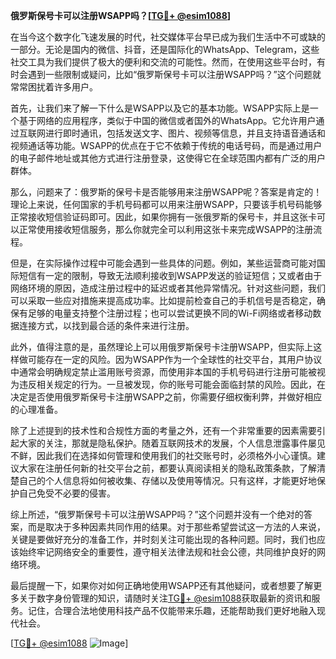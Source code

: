 **俄罗斯保号卡可以注册WSAPP吗？[[TG💪+ @esim1088](https://t.me/s/esim1088)]**

在当今这个数字化飞速发展的时代，社交媒体平台早已成为我们生活中不可或缺的一部分。无论是国内的微信、抖音，还是国际化的WhatsApp、Telegram，这些社交工具为我们提供了极大的便利和交流的可能性。然而，在使用这些平台时，有时会遇到一些限制或疑问，比如“俄罗斯保号卡可以注册WSAPP吗？”这个问题就常常困扰着许多用户。

首先，让我们来了解一下什么是WSAPP以及它的基本功能。WSAPP实际上是一个基于网络的应用程序，类似于中国的微信或者国外的WhatsApp。它允许用户通过互联网进行即时通讯，包括发送文字、图片、视频等信息，并且支持语音通话和视频通话等功能。WSAPP的优点在于它不依赖于传统的电话号码，而是通过用户的电子邮件地址或其他方式进行注册登录，这使得它在全球范围内都有广泛的用户群体。

那么，问题来了：俄罗斯的保号卡是否能够用来注册WSAPP呢？答案是肯定的！理论上来说，任何国家的手机号码都可以用来注册WSAPP，只要该手机号码能够正常接收短信验证码即可。因此，如果你拥有一张俄罗斯的保号卡，并且这张卡可以正常使用接收短信服务，那么你就完全可以利用这张卡来完成WSAPP的注册流程。

但是，在实际操作过程中可能会遇到一些具体的问题。例如，某些运营商可能对国际短信有一定的限制，导致无法顺利接收到WSAPP发送的验证短信；又或者由于网络环境的原因，造成注册过程中的延迟或者其他异常情况。针对这些问题，我们可以采取一些应对措施来提高成功率。比如提前检查自己的手机信号是否稳定，确保有足够的电量支持整个注册过程；也可以尝试更换不同的Wi-Fi网络或者移动数据连接方式，以找到最合适的条件来进行注册。

此外，值得注意的是，虽然理论上可以用俄罗斯保号卡注册WSAPP，但实际上这样做可能存在一定的风险。因为WSAPP作为一个全球性的社交平台，其用户协议中通常会明确规定禁止滥用账号资源，而使用非本国的手机号码进行注册可能被视为违反相关规定的行为。一旦被发现，你的账号可能会面临封禁的风险。因此，在决定是否使用俄罗斯保号卡注册WSAPP之前，你需要仔细权衡利弊，并做好相应的心理准备。

除了上述提到的技术性和合规性方面的考量之外，还有一个非常重要的因素需要引起大家的关注，那就是隐私保护。随着互联网技术的发展，个人信息泄露事件屡见不鲜，因此我们在选择如何管理和使用我们的社交账号时，必须格外小心谨慎。建议大家在注册任何新的社交平台之前，都要认真阅读相关的隐私政策条款，了解清楚自己的个人信息将如何被收集、存储以及使用等情况。只有这样，才能更好地保护自己免受不必要的侵害。

综上所述，“俄罗斯保号卡可以注册WSAPP吗？”这个问题并没有一个绝对的答案，而是取决于多种因素共同作用的结果。对于那些希望尝试这一方法的人来说，关键是要做好充分的准备工作，并时刻关注可能出现的各种问题。同时，我们也应该始终牢记网络安全的重要性，遵守相关法律法规和社会公德，共同维护良好的网络环境。

最后提醒一下，如果你对如何正确地使用WSAPP还有其他疑问，或者想要了解更多关于数字身份管理的知识，请随时关注[TG💪+ @esim1088](https://t.me/s/esim1088)获取最新的资讯和服务。记住，合理合法地使用科技产品不仅能带来乐趣，还能帮助我们更好地融入现代社会。

[[TG💪+ @esim1088](https://t.me/s/esim1088) ![Image](https://i.postimg.cc/4NQfJmqS/Snipaste-2025-05-13-00-14-12.png)]